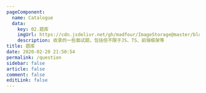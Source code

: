 ```yaml
---
pageComponent:
  name: Catalogue
  data:
    key: 02.题库
    imgUrl: https://cdn.jsdelivr.net/gh/madfour/ImageStorage@master/blog/ui.png
    description: 收录的一些面试题，包括但不限于JS、TS、前端框架等
title: 题库
date: 2020-02-20 21:50:54
permalink: /question
sidebar: false
article: false
comment: false
editLink: false
---
```

